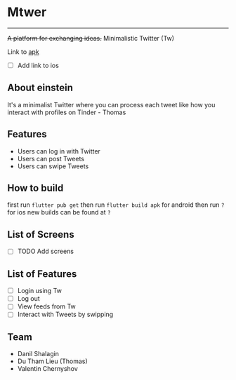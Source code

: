 # Mtwer

---------

~~A platform for exchanging ideas.~~
Minimalistic Twitter (Tw)

Link to [apk](./build/app/outputs/flutter-apk/app-release.apk)
- [ ] Add link to ios

## About einstein

It's a minimalist Twitter where you can process each tweet like how you interact with profiles on Tinder  - Thomas

## Features

- Users can log in with Twitter
- Users can post Tweets
- Users can swipe Tweets

## How to build
first run `flutter pub get`
then run `flutter build apk` for android
then run `?` for ios
new builds can be found at `?`

## List of Screens
- [ ] TODO Add screens

## List of Features
- [ ] Login using Tw
- [ ] Log out
- [ ] View feeds from Tw
- [ ] Interact with Tweets by swipping

## Team
- Danil Shalagin
- Du Tham Lieu (Thomas)
- Valentin Chernyshov
